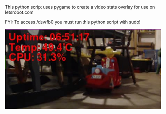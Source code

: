 
This python script uses pygame to create a video stats overlay for use on letsrobot.com

FYI: To access /dev/fb0 you must run this python script with sudo!

<img src="https://raw.githubusercontent.com/RyAndrew/letsrobot_pygame_overlay/master/screenshot%20video%20text%20overlay%20with%20pygame%20and%20ffmpeg.jpg">
